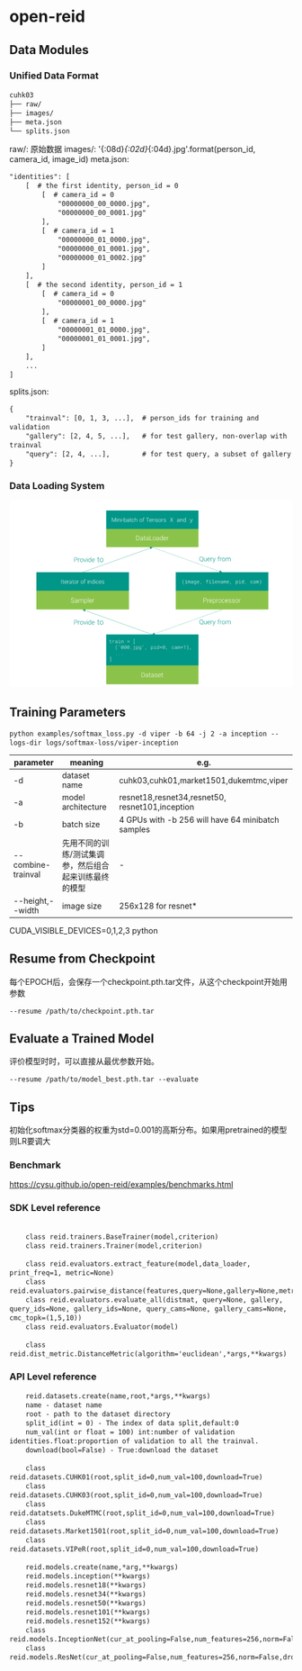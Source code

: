 # open-reid
## Data Modules
### Unified Data Format
```
cuhk03
├── raw/
├── images/
├── meta.json
└── splits.json
```
raw/: 原始数据
images/: '{:08d}_{:02d}_{:04d}.jpg'.format(person_id, camera_id, image_id)
meta.json: 
```
"identities": [
    [  # the first identity, person_id = 0
        [  # camera_id = 0
            "00000000_00_0000.jpg",
            "00000000_00_0001.jpg"
        ],
        [  # camera_id = 1
            "00000000_01_0000.jpg",
            "00000000_01_0001.jpg",
            "00000000_01_0002.jpg"
        ]
    ],
    [  # the second identity, person_id = 1
        [  # camera_id = 0
            "00000001_00_0000.jpg"
        ],
        [  # camera_id = 1
            "00000001_01_0000.jpg",
            "00000001_01_0001.jpg",
        ]
    ],
    ...
]
```
splits.json:
```
{
    "trainval": [0, 1, 3, ...],  # person_ids for training and validation
    "gallery": [2, 4, 5, ...],   # for test gallery, non-overlap with trainval
    "query": [2, 4, ...],        # for test query, a subset of gallery
}
``` 
### Data Loading System
![img](dataloading.png)

## Training Parameters
```
python examples/softmax_loss.py -d viper -b 64 -j 2 -a inception --logs-dir logs/softmax-loss/viper-inception
```
|parameter|meaning |e.g.|
|- | - | -| 
|-d| dataset name |cuhk03,cuhk01,market1501,dukemtmc,viper|
|-a| model architecture| resnet18,resnet34,resnet50, resnet101,inception| 
|-b| batch size| 4 GPUs with -b 256 will have 64 minibatch samples|
|--combine-trainval|先用不同的训练/测试集调参，然后组合起来训练最终的模型| -|
|--height,--width|image size| 256x128 for resnet* |
CUDA_VISIBLE_DEVICES=0,1,2,3 python 

## Resume from Checkpoint
每个EPOCH后，会保存一个checkpoint.pth.tar文件，从这个checkpoint开始用参数 
```
--resume /path/to/checkpoint.pth.tar
```
## Evaluate a Trained Model
评价模型时时，可以直接从最优参数开始。
```
--resume /path/to/model_best.pth.tar --evaluate
```
## Tips
初始化softmax分类器的权重为std=0.001的高斯分布。如果用pretrained的模型则LR要调大

### Benchmark
https://cysu.github.io/open-reid/examples/benchmarks.html

### SDK Level reference
```

	class reid.trainers.BaseTrainer(model,criterion)
	class reid.trainers.Trainer(model,criterion)

	class reid.evaluators.extract_feature(model,data_loader, print_freq=1, metric=None)
	class reid.evaluators.pairwise_distance(features,query=None,gallery=None,metric=None)
	class reid.evaluators.evaluate_all(distmat, query=None, gallery, query_ids=None, gallery_ids=None, query_cams=None, gallery_cams=None, cmc_topk=(1,5,10))
	class reid.evaluators.Evaluator(model)

	class reid.dist_metric.DistanceMetric(algorithm='euclidean',*args,**kwargs)
```
### API Level reference
```
	reid.datasets.create(name,root,*args,**kwargs)
	name - dataset name
	root - path to the dataset directory
	split_id(int = 0) - The index of data split,default:0
	num_val(int or float = 100) int:number of validation identities.float:proportion of validation to all the trainval.
	download(bool=False) - True:download the dataset

	class reid.datasets.CUHK01(root,split_id=0,num_val=100,download=True)
	class reid.datasets.CUHK03(root,split_id=0,num_val=100,download=True)
	class reid.datatsets.DukeMTMC(root,split_id=0,num_val=100,download=True)
	class reid.datasets.Market1501(root,split_id=0,num_val=100,download=True)
	class reid.datasets.VIPeR(root,split_id=0,num_val=100,download=True) 

	reid.models.create(name,*arg,**kwargs)
	reid.models.inception(**kwargs) 
	reid.models.resnet18(**kwargs)
	reid.models.resnet34(**kwargs)
	reid.models.resnet50(**kwargs)
	reid.models.resnet101(**kwargs)
	reid.models.resnet152(**kwargs)
	class reid.models.InceptionNet(cur_at_pooling=False,num_features=256,norm=False,dropout=0,num_classes=0)
	class reid.models.ResNet(cur_at_pooling=False,num_features=256,norm=False,dropout=0,num_classes=0)
```

